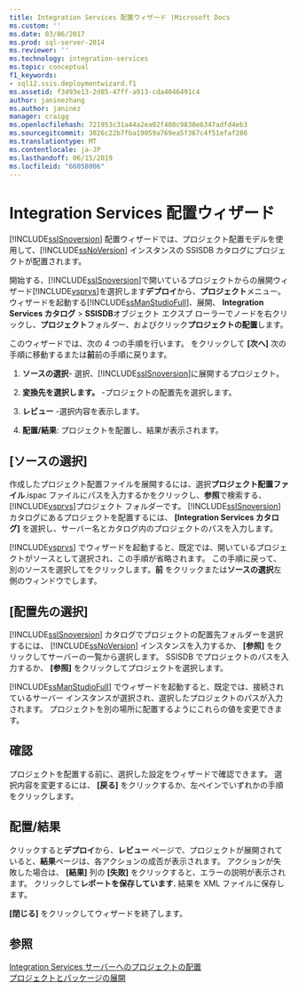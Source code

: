 ```yaml
---
title: Integration Services 配置ウィザード |Microsoft Docs
ms.custom: ''
ms.date: 03/06/2017
ms.prod: sql-server-2014
ms.reviewer: ''
ms.technology: integration-services
ms.topic: conceptual
f1_keywords:
- sql12.ssis.deploymentwizard.f1
ms.assetid: f3d93e13-2d85-47ff-a913-cda4046491c4
author: janinezhang
ms.author: janinez
manager: craigg
ms.openlocfilehash: 721953c31a44a2ea02f480c9830e6347adfd4eb3
ms.sourcegitcommit: 3026c22b7fba19059a769ea5f367c4f51efaf286
ms.translationtype: MT
ms.contentlocale: ja-JP
ms.lasthandoff: 06/15/2019
ms.locfileid: "66058006"
---
```

# <a name="integration-services-deployment-wizard"></a>Integration Services 配置ウィザード
  [!INCLUDE[ssISnoversion](../includes/ssisnoversion-md.md)] 配置ウィザードでは、プロジェクト配置モデルを使用して、[!INCLUDE[ssNoVersion](../includes/ssnoversion-md.md)] インスタンスの SSISDB カタログにプロジェクトが配置されます。  
  
 開始する、[!INCLUDE[ssISnoversion](../includes/ssisnoversion-md.md)]で開いているプロジェクトからの展開ウィザード[!INCLUDE[vsprvs](../includes/vsprvs-md.md)]を選択します**デプロイ**から、**プロジェクト**メニュー。 ウィザードを起動する[!INCLUDE[ssManStudioFull](../includes/ssmanstudiofull-md.md)]、展開、 **Integration Services カタログ** > **SSISDB**オブジェクト エクスプ ローラーでノードを右クリックし、**プロジェクト**フォルダー、およびクリック**プロジェクトの配置**します。  
  
 このウィザードでは、次の 4 つの手順を行います。 をクリックして **[次へ]** 次の手順に移動するまたは**前**前の手順に戻ります。  
  
1.  **ソースの選択**- 選択、[!INCLUDE[ssISnoversion](../includes/ssisnoversion-md.md)]に展開するプロジェクト。  
  
2.  **変換先を選択します。** -プロジェクトの配置先を選択します。  
  
3.  **レビュー** -選択内容を表示します。  
  
4.  **配置/結果**: プロジェクトを配置し、結果が表示されます。  
  
## <a name="select-source"></a>[ソースの選択]  
 作成したプロジェクト配置ファイルを展開するには、選択**プロジェクト配置ファイル**.ispac ファイルにパスを入力するかをクリックし、**参照**で検索する、[!INCLUDE[vsprvs](../includes/vsprvs-md.md)]プロジェクト フォルダーです。 [!INCLUDE[ssISnoversion](../includes/ssisnoversion-md.md)] カタログにあるプロジェクトを配置するには、 **[Integration Services カタログ]** を選択し、サーバー名とカタログ内のプロジェクトのパスを入力します。  
  
 [!INCLUDE[vsprvs](../includes/vsprvs-md.md)] でウィザードを起動すると、既定では、開いているプロジェクトがソースとして選択され、この手順が省略されます。 この手順に戻って、別のソースを選択してをクリックします。**前** をクリックまたは**ソースの選択**左側のウィンドウでします。  
  
## <a name="select-destination"></a>[配置先の選択]  
 [!INCLUDE[ssISnoversion](../includes/ssisnoversion-md.md)] カタログでプロジェクトの配置先フォルダーを選択するには、 [!INCLUDE[ssNoVersion](../includes/ssnoversion-md.md)] インスタンスを入力するか、 **[参照]** をクリックしてサーバーの一覧から選択します。 SSISDB でプロジェクトのパスを入力するか、 **[参照]** をクリックしてプロジェクトを選択します。  
  
 [!INCLUDE[ssManStudioFull](../includes/ssmanstudiofull-md.md)] でウィザードを起動すると、既定では、接続されているサーバー インスタンスが選択され、選択したプロジェクトのパスが入力されます。 プロジェクトを別の場所に配置するようにこれらの値を変更できます。  
  
## <a name="review"></a>確認  
 プロジェクトを配置する前に、選択した設定をウィザードで確認できます。 選択内容を変更するには、 **[戻る]** をクリックするか、左ペインでいずれかの手順をクリックします。  
  
## <a name="deployresults"></a>配置/結果  
 クリックすると**デプロイ**から、**レビュー**  ページで、プロジェクトが展開されていると、**結果**ページは、各アクションの成否が表示されます。 アクションが失敗した場合は、 **[結果]** 列の **[失敗]** をクリックすると、エラーの説明が表示されます。 クリックして**レポートを保存しています.** 結果を XML ファイルに保存します。  
  
 **[閉じる]** をクリックしてウィザードを終了します。  
  
## <a name="see-also"></a>参照  
 [Integration Services サーバーへのプロジェクトの配置](../../2014/integration-services/deploy-projects-to-integration-services-server.md)   
 [プロジェクトとパッケージの展開](packages/deploy-integration-services-ssis-projects-and-packages.md)  
  
  
